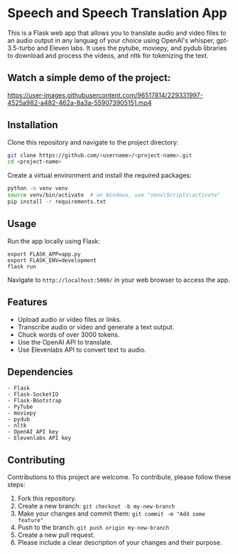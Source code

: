 # Speech and Speech Translation App

This is a Flask web app that allows you to translate audio and video files to an audio output in any languag of your choice using OpenAI's whisper, gpt-3.5-turbo and Eleven labs. It uses the pytube, moviepy, and pydub libraries to download and process the videos, and nltk for tokenizing the text.

## Watch a simple demo of the project:

https://user-images.githubusercontent.com/96517814/229331997-4525a982-a482-462a-8a3a-559073905151.mp4

## Installation
Clone this repository and navigate to the project directory:

```bash
git clone https://github.com/<username>/<project-name>.git
cd <project-name>
```

Create a virtual environment and install the required packages:

```bash
python -m venv venv
source venv/bin/activate  # on Windows, use "venv\Scripts\activate"
pip install -r requirements.txt
```
  
## Usage
Run the app locally using Flask:

```arduino
export FLASK_APP=app.py
export FLASK_ENV=development
flask run
```
Navigate to `http://localhost:5000/` in your web browser to access the app.

## Features
- Upload audio or video files or links.
- Transcribe audio or video and generate a text output.
- Chuck words of over 3000 tokens.
- Use the OpenAI API to translate.
- Use Elevenlabs API to convert text to audio.

## Dependencies
```
- Flask
- Flask-SocketIO
- Flask-Bootstrap
- PyTube
- moviepy
- pydub
- nltk
- OpenAI API key
- Elevenlabs API key
```

## Contributing
Contributions to this project are welcome. To contribute, please follow these steps:
1. Fork this repository.
2. Create a new branch: `git checkout -b my-new-branch`
3. Make your changes and commit them: `git commit -m "Add some feature"`
4. Push to the branch: `git push origin my-new-branch`
5. Create a new pull request.
6. Please include a clear description of your changes and their purpose.

